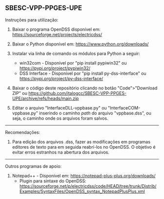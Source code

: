 ## SBESC-VPP-PPGES-UPE

Instruções para utilização:

1. Baixar o programa OpenDSS disponível em: https://sourceforge.net/projects/electricdss/

2. Baixar o Python disponível em: https://www.python.org/downloads/

3. Instalar via linha de comando os módulos para Python a seguir:
   * win32com - Disponível por "pip install pypiwin32" ou https://pypi.org/project/pypiwin32/
   * DSS Interface - Disponível por "pip install py-dss-interface" ou https://pypi.org/project/py-dss-interface/
   
4. Baixar o código deste repositório clicando no botão "Code">"Download ZIP" ou https://github.com/italogcc/SBESC-VPP-PPGES-UPE/archive/refs/heads/main.zip

5. Editar o arquivo "InterfaceDLL-vppbase.py" ou "InterfaceCOM-vppbase.py" inserindo o caminho *path* do arquivo "vppbase.dss", ou seja, o caminho onde os arquivos foram salvos.

-----------------------------------------------------

Recomendações:

1. Para edição dos arquivos .dss, fazer as modificações em programas editores de texto para em seguida reabrí-los no OpenDSS. O objetivo é evitar erros estranhos na abertura dos arquivos.

-----------------------------------------------------

Outros programas de apoio:

1. Notepad++ - Disponível em: https://notepad-plus-plus.org/downloads/
   * Plugin para sintaxe do OpenDSS: https://sourceforge.net/p/electricdss/code/HEAD/tree/trunk/Distrib/Examples/SyntaxFiles/OpenDSS_syntax_NotepadPlusPlus.xml
